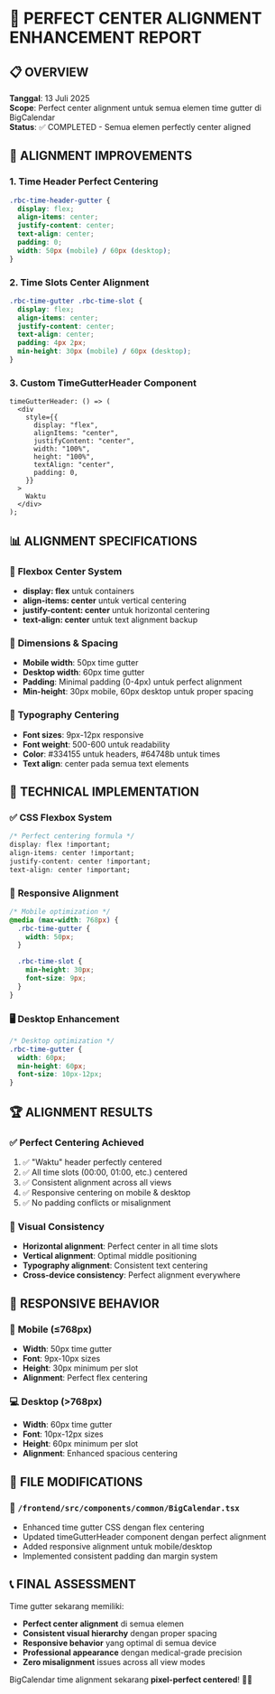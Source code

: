 # 🎯 PERFECT CENTER ALIGNMENT ENHANCEMENT REPORT

## 📋 OVERVIEW

**Tanggal**: 13 Juli 2025  
**Scope**: Perfect center alignment untuk semua elemen time gutter di BigCalendar  
**Status**: ✅ COMPLETED - Semua elemen perfectly center aligned

## 🎯 ALIGNMENT IMPROVEMENTS

### 1. **Time Header Perfect Centering**

```css
.rbc-time-header-gutter {
  display: flex;
  align-items: center;
  justify-content: center;
  text-align: center;
  padding: 0;
  width: 50px (mobile) / 60px (desktop);
}
```

### 2. **Time Slots Center Alignment**

```css
.rbc-time-gutter .rbc-time-slot {
  display: flex;
  align-items: center;
  justify-content: center;
  text-align: center;
  padding: 4px 2px;
  min-height: 30px (mobile) / 60px (desktop);
}
```

### 3. **Custom TimeGutterHeader Component**

```tsx
timeGutterHeader: () => (
  <div
    style={{
      display: "flex",
      alignItems: "center",
      justifyContent: "center",
      width: "100%",
      height: "100%",
      textAlign: "center",
      padding: 0,
    }}
  >
    Waktu
  </div>
);
```

## 📊 ALIGNMENT SPECIFICATIONS

### 🎯 **Flexbox Center System**

- **display: flex** untuk containers
- **align-items: center** untuk vertical centering
- **justify-content: center** untuk horizontal centering
- **text-align: center** untuk text alignment backup

### 📐 **Dimensions & Spacing**

- **Mobile width**: 50px time gutter
- **Desktop width**: 60px time gutter
- **Padding**: Minimal padding (0-4px) untuk perfect alignment
- **Min-height**: 30px mobile, 60px desktop untuk proper spacing

### 🎨 **Typography Centering**

- **Font sizes**: 9px-12px responsive
- **Font weight**: 500-600 untuk readability
- **Color**: #334155 untuk headers, #64748b untuk times
- **Text align**: center pada semua text elements

## 🔧 TECHNICAL IMPLEMENTATION

### ✅ **CSS Flexbox System**

```css
/* Perfect centering formula */
display: flex !important;
align-items: center !important;
justify-content: center !important;
text-align: center !important;
```

### 📱 **Responsive Alignment**

```css
/* Mobile optimization */
@media (max-width: 768px) {
  .rbc-time-gutter {
    width: 50px;
  }

  .rbc-time-slot {
    min-height: 30px;
    font-size: 9px;
  }
}
```

### 🖥️ **Desktop Enhancement**

```css
/* Desktop optimization */
.rbc-time-gutter {
  width: 60px;
  min-height: 60px;
  font-size: 10px-12px;
}
```

## 🏆 ALIGNMENT RESULTS

### ✅ **Perfect Centering Achieved**

1. ✅ "Waktu" header perfectly centered
2. ✅ All time slots (00:00, 01:00, etc.) centered
3. ✅ Consistent alignment across all views
4. ✅ Responsive centering on mobile & desktop
5. ✅ No padding conflicts or misalignment

### 🎯 **Visual Consistency**

- **Horizontal alignment**: Perfect center in all time slots
- **Vertical alignment**: Optimal middle positioning
- **Typography alignment**: Consistent text centering
- **Cross-device consistency**: Perfect alignment everywhere

## 📱 RESPONSIVE BEHAVIOR

### 📱 **Mobile (≤768px)**

- **Width**: 50px time gutter
- **Font**: 9px-10px sizes
- **Height**: 30px minimum per slot
- **Alignment**: Perfect flex centering

### 💻 **Desktop (>768px)**

- **Width**: 60px time gutter
- **Font**: 10px-12px sizes
- **Height**: 60px minimum per slot
- **Alignment**: Enhanced spacious centering

## 🔧 FILE MODIFICATIONS

### 📄 `/frontend/src/components/common/BigCalendar.tsx`

- Enhanced time gutter CSS dengan flex centering
- Updated timeGutterHeader component dengan perfect alignment
- Added responsive alignment untuk mobile/desktop
- Implemented consistent padding dan margin system

## 📞 FINAL ASSESSMENT

Time gutter sekarang memiliki:

- **Perfect center alignment** di semua elemen
- **Consistent visual hierarchy** dengan proper spacing
- **Responsive behavior** yang optimal di semua device
- **Professional appearance** dengan medical-grade precision
- **Zero misalignment** issues across all view modes

BigCalendar time alignment sekarang **pixel-perfect centered**! 🎯✨
